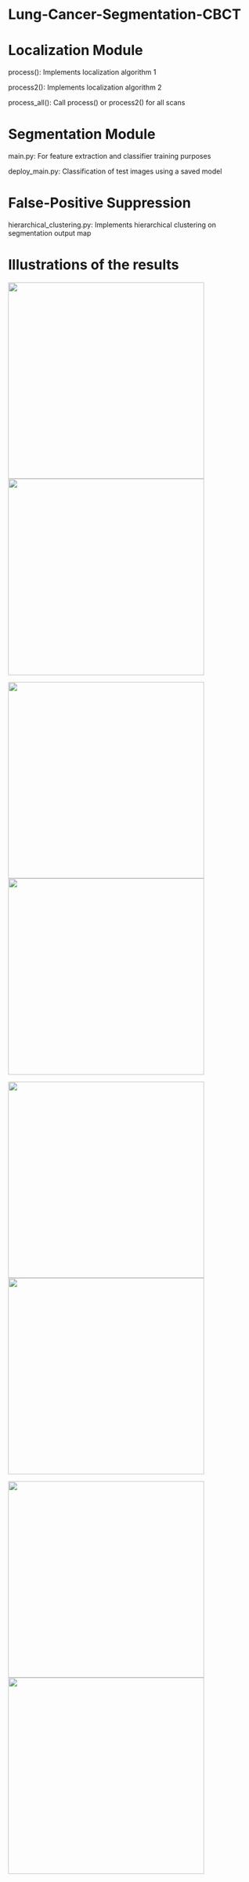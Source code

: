 # Lung-Cancer-Segmentation-CBCT

# Localization Module

process(): Implements localization algorithm 1

process2(): Implements localization algorithm 2

process_all(): Call process() or process2() for all scans

# Segmentation Module

main.py: For feature extraction and classifier training purposes

deploy_main.py: Classification of test images using a saved model

# False-Positive Suppression

hierarchical_clustering.py: Implements hierarchical clustering on segmentation output map

# Illustrations of the results

<img src="https://raw.githubusercontent.com/brcsomnath/Lung-Cancer-Segmentation-CBCT/master/Results/output_groundtruth.png" width="400"> <img src="https://raw.githubusercontent.com/brcsomnath/Lung-Cancer-Segmentation-CBCT/master/Results/output_prediction.png" width="400"> <br>

<img src="https://raw.githubusercontent.com/brcsomnath/Lung-Cancer-Segmentation-CBCT/master/Results/output_groundtruth0.png" width="400"> <img src="https://raw.githubusercontent.com/brcsomnath/Lung-Cancer-Segmentation-CBCT/master/Results/output_prediction0.png" width="400"> <br>

<img src="https://raw.githubusercontent.com/brcsomnath/Lung-Cancer-Segmentation-CBCT/master/Results/output_groundtruth1.png" width="400"> <img src="https://raw.githubusercontent.com/brcsomnath/Lung-Cancer-Segmentation-CBCT/master/Results/output_prediction1.png" width="400"> <br>

<img src="https://raw.githubusercontent.com/brcsomnath/Lung-Cancer-Segmentation-CBCT/master/Results/output_groundtruth3.png" width="400"> <img src="https://raw.githubusercontent.com/brcsomnath/Lung-Cancer-Segmentation-CBCT/master/Results/output_prediction3.png" width="400"> <br>

